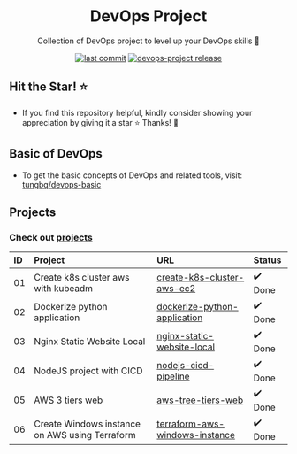<h1 align="center">DevOps Project</h1>

<p align="center">Collection of DevOps project to level up your DevOps skills 💝</p>
<p align="center">
  <a href="https://img.shields.io/github/last-commit/tungbq/devops-project/main"><img alt="last commit" src="https://img.shields.io/github/last-commit/tungbq/devops-project/main" /></a>
  <a href="https://github.com/tungbq/devops-project/releases"><img alt="devops-project release" src="https://img.shields.io/github/release/tungbq/devops-project.svg" /></a>
</p>

## Hit the Star! ⭐

- If you find this repository helpful, kindly consider showing your appreciation by giving it a star ⭐ Thanks! 💖

## Basic of DevOps

- To get the basic concepts of DevOps and related tools, visit: [tungbq/devops-basic](https://github.com/tungbq/devops-basic)

## Projects

### Check out [projects](./projects/)

| ID  | Project                                        | URL                                                                          | Status  |
| :-- | :--------------------------------------------- | :--------------------------------------------------------------------------- | :------ |
| 01  | Create k8s cluster aws with kubeadm            | [create-k8s-cluster-aws-ec2](./projects/create-k8s-cluster-aws-ec2/)         | ✔️ Done |
| 02  | Dockerize python application                   | [dockerize-python-application](./projects/dockerize-python-application/)     | ✔️ Done |
| 03  | Nginx Static Website Local                     | [nginx-static-website-local](./projects/nginx-static-website-local/)         | ✔️ Done |
| 04  | NodeJS project with CICD                       | [nodejs-cicd-pipeline](./projects/nodejs-cicd-pipeline/)                     | ✔️ Done |
| 05  | AWS 3 tiers web                                | [aws-tree-tiers-web](./projects/aws-tree-tiers-web/)                         | ✔️ Done |
| 06  | Create Windows instance on AWS using Terraform | [terraform-aws-windows-instance](./projects/terraform-aws-windows-instance/) | ✔️ Done |
